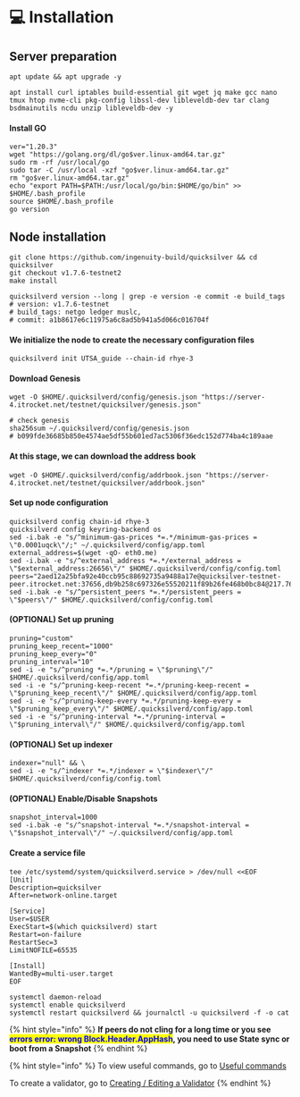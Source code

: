 # 💻 Installation

## Server preparation

```shell
apt update && apt upgrade -y
```

```shell
apt install curl iptables build-essential git wget jq make gcc nano tmux htop nvme-cli pkg-config libssl-dev libleveldb-dev tar clang bsdmainutils ncdu unzip libleveldb-dev -y
```

#### Install GO

```shell
ver="1.20.3"
wget "https://golang.org/dl/go$ver.linux-amd64.tar.gz"
sudo rm -rf /usr/local/go
sudo tar -C /usr/local -xzf "go$ver.linux-amd64.tar.gz"
rm "go$ver.linux-amd64.tar.gz"
echo "export PATH=$PATH:/usr/local/go/bin:$HOME/go/bin" >> $HOME/.bash_profile
source $HOME/.bash_profile
go version
```

## Node installation

```shell
git clone https://github.com/ingenuity-build/quicksilver && cd quicksilver
git checkout v1.7.6-testnet2
make install

quicksilverd version --long | grep -e version -e commit -e build_tags
# version: v1.7.6-testnet
# build_tags: netgo ledger muslc,
# commit: a1b8617e6c11975a6c8ad5b941a5d066c016704f
```

#### We initialize the node to create the necessary configuration files

```shell
quicksilverd init UTSA_guide --chain-id rhye-3
```

#### Download Genesis

```shell
wget -O $HOME/.quicksilverd/config/genesis.json "https://server-4.itrocket.net/testnet/quicksilver/genesis.json"

# check genesis
sha256sum ~/.quicksilverd/config/genesis.json
# b099fde36685b850e4574ae5df55b601ed7ac5306f36edc152d774ba4c189aae
```

#### At this stage, we can download the address book

```shell
wget -O $HOME/.quicksilverd/config/addrbook.json "https://server-4.itrocket.net/testnet/quicksilver/addrbook.json"
```

#### Set up node configuration

```shell
quicksilverd config chain-id rhye-3
quicksilverd config keyring-backend os
sed -i.bak -e "s/^minimum-gas-prices *=.*/minimum-gas-prices = \"0.0001uqck\"/;" ~/.quicksilverd/config/app.toml
external_address=$(wget -qO- eth0.me)
sed -i.bak -e "s/^external_address *=.*/external_address = \"$external_address:26656\"/" $HOME/.quicksilverd/config/config.toml
peers="2aed12a25bfa92e40ccb95c88692735a9488a17e@quicksilver-testnet-peer.itrocket.net:37656,db9b258c697326e55520211f89b26fe468b0bc84@217.76.62.179:46656,5e83e140ae6a480ec8ac714fb71e0b509227cb9a@185.144.99.18:26656,3d9f459442b0ccfb0f43c6478ffbf5a1ca805dec@74.50.74.186:15651,760a6069c28f0b54548a656518471ca2b60481c6@135.181.133.249:16656,14f759decfc140208c6f438d20eb756519688fea@65.21.136.219:21026,f8b8352a069730141eb1966f5b74193f3faf5911@185.16.39.125:27656,78283975c2bee9b95bbf9408cc974cbab7bfe8ef@65.108.231.124:37656"
sed -i.bak -e "s/^persistent_peers *=.*/persistent_peers = \"$peers\"/" $HOME/.quicksilverd/config/config.toml
```

#### (OPTIONAL) Set up pruning

```shell
pruning="custom"
pruning_keep_recent="1000"
pruning_keep_every="0"
pruning_interval="10"
sed -i -e "s/^pruning *=.*/pruning = \"$pruning\"/" $HOME/.quicksilverd/config/app.toml
sed -i -e "s/^pruning-keep-recent *=.*/pruning-keep-recent = \"$pruning_keep_recent\"/" $HOME/.quicksilverd/config/app.toml
sed -i -e "s/^pruning-keep-every *=.*/pruning-keep-every = \"$pruning_keep_every\"/" $HOME/.quicksilverd/config/app.toml
sed -i -e "s/^pruning-interval *=.*/pruning-interval = \"$pruning_interval\"/" $HOME/.quicksilverd/config/app.toml
```

#### (OPTIONAL) Set up indexer

```shell
indexer="null" && \
sed -i -e "s/^indexer *=.*/indexer = \"$indexer\"/" $HOME/.quicksilverd/config/config.toml
```

#### (OPTIONAL) Enable/Disable Snapshots

```shell
snapshot_interval=1000
sed -i.bak -e "s/^snapshot-interval *=.*/snapshot-interval = \"$snapshot_interval\"/" ~/.quicksilverd/config/app.toml
```

#### Create a service file

```shell
tee /etc/systemd/system/quicksilverd.service > /dev/null <<EOF
[Unit]
Description=quicksilver
After=network-online.target

[Service]
User=$USER
ExecStart=$(which quicksilverd) start
Restart=on-failure
RestartSec=3
LimitNOFILE=65535

[Install]
WantedBy=multi-user.target
EOF
```

```shell
systemctl daemon-reload
systemctl enable quicksilverd
systemctl restart quicksilverd && journalctl -u quicksilverd -f -o cat
```

{% hint style="info" %}
**If peers do not cling for a long time or you see&#x20;**<mark style="color:blue;">**errors error: wrong Block.Header.AppHash**</mark>**, you need to use State sync or boot from a Snapshot**
{% endhint %}

{% hint style="info" %}
To view useful commands, go to [Useful commands](https://utsa.gitbook.io/services/cosmos-wiki/useful-commands)

To create a validator, go to [Creating / Editing a Validator](https://utsa.gitbook.io/services/cosmos-wiki/creating-editing-a-validator)
{% endhint %}
